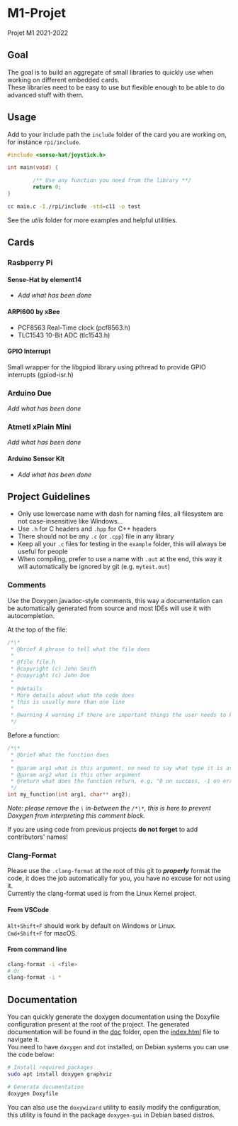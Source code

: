 # M1-Projet

Projet M1 2021-2022

## Goal

The goal is to build an aggregate of small libraries to quickly use when working on different embedded cards.  
These libraries need to be easy to use but flexible enough to be able to do advanced stuff with them.  
 
## Usage

Add to your include path the `include` folder of the card you are working on, for instance `rpi/include`.  

```c
#include <sense-hat/joystick.h>

int main(void) {

        /** Use any function you need from the library **/
        return 0;
}
```

```sh
cc main.c -I./rpi/include -std=c11 -o test
``` 

See the *utils* folder for more examples and helpful utilities.

## Cards

### Rasbperry Pi 

#### Sense-Hat by element14

- *Add what has been done*

#### ARPI600 by xBee

- PCF8563 Real-Time clock (pcf8563.h)
- TLC1543 10-Bit ADC (tlc1543.h)

#### GPIO Interrupt

Small wrapper for the libgpiod library using pthread to provide GPIO interrupts (gpiod-isr.h)

### Arduino Due

*Add what has been done*

### Atmetl xPlain Mini

*Add what has been done*

#### Arduino Sensor Kit 

- *Add what has been done*
  
## Project Guidelines

- Only use lowercase name with dash for naming files, all filesystem are not case-insensitive like Windows...  
- Use `.h` for C headers and `.hpp` for C++ headers
- There should not be any `.c` (or `.cpp`) file in any library
- Keep all your `.c` files for testing in the `example` folder, this will always be useful for people
- When compiling, prefer to use a name with `.out` at the end, this way it will automatically be ignored by git (e.g. `mytest.out`)

### Comments 

Use the Doxygen javadoc-style comments, this way a documentation can be automatically generated from source and most IDEs will use it with autocompletion.

At the top of the file: 

```c
/*\*
 * @brief A phrase to tell what the file does
 * 
 * @file file.h
 * @copyright (c) John Smith 
 * @copyright (c) John Doe   
 *  
 * @details
 * More details about what the code does
 * this is usually more than one line
 * 
 * @warning A warning if there are important things the user needs to know
 */
``` 

Before a function:
```c
/*\*
 * @brief What the function does 
 * 
 * @param arg1 what is this argument, no need to say what type it is as it's automatically done
 * @param arg2 what is this other argument
 * @return what does the function return, e.g. "0 on success, -1 on error"
 */
int my_function(int arg1, char** arg2);
```

*Note: please remove the `\` in-between the `/*\*`, this is here to prevent Doxygen from interpreting this comment block.*

If you are using code from previous projects **do not forget** to add contributors' names!

### Clang-Format

Please use the `.clang-format` at the root of this git to ***properly*** format the code, it does the job automatically for you, you have no excuse for not using it.  
Currently the clang-format used is from the Linux Kernel project.

#### From VSCode

`Alt+Shift+F` should work by default on Windows or Linux.  
`Cmd+Shift+F` for macOS.

#### From command line

```sh
clang-format -i <file>
# Or
clang-format -i *
```

## Documentation

You can quickly generate the doxygen documentation using the Doxyfile configuration present at the root of the project.
The generated documentation will be found in the [doc](doc/) folder, open the [index.html](doc/html/index.html) file to navigate it.  
You need to have `doxygen` and `dot` installed, on Debian systems you can use the code below:

```sh
# Install required packages
sudo apt install doxygen graphviz

# Generate documentation
doxygen Doxyfile
```

You can also use the `doxywizard` utility to easily modify the configuration, this utility is found in the package `doxygen-gui` in Debian based distros.
